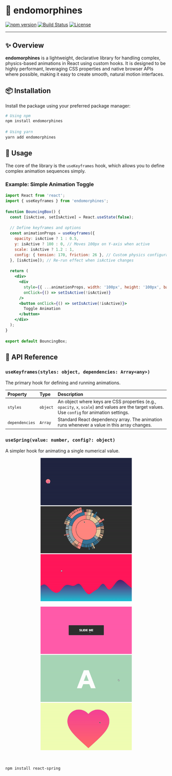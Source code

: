 # 🧬 endomorphines 

[![npm version](https://img.shields.io/npm/v/endomorphines?style=flat-square)](https://www.npmjs.com/package/endomorphines)
[![Build Status](https://img.shields.io/github/actions/workflow/status/edgarctop/endomorphines/main.yml?branch=main&style=flat-square)](https://github.com/edgarctop/endomorphines/actions)
[![License](https://img.shields.io/npm/l/endomorphines?style=flat-square)](LICENSE)

---

## ✨ Overview

**endomorphines** is a lightweight, declarative library for handling complex, physics-based animations in React using custom hooks. It is designed to be highly performant, leveraging CSS properties and native browser APIs where possible, making it easy to create smooth, natural motion interfaces.

## 📦 Installation

Install the package using your preferred package manager:

```bash
# Using npm
npm install endomorphines

# Using yarn
yarn add endomorphines
```

## 🚀 Usage

The core of the library is the `useKeyframes` hook, which allows you to define complex animation sequences simply.

### Example: Simple Animation Toggle

```jsx
import React from 'react';
import { useKeyframes } from 'endomorphines';

function BouncingBox() {
  const [isActive, setIsActive] = React.useState(false);

  // Define keyframes and options
  const animationProps = useKeyframes({
    opacity: isActive ? 1 : 0.5,
    y: isActive ? 100 : 0, // Moves 100px on Y-axis when active
    scale: isActive ? 1.2 : 1,
    config: { tension: 170, friction: 26 }, // Custom physics configuration
  }, [isActive]); // Re-run effect when isActive changes

  return (
    <div>
      <div 
        style={{ ...animationProps, width: '100px', height: '100px', background: 'blue' }}
        onClick={() => setIsActive(!isActive)}
      />
      <button onClick={() => setIsActive(!isActive)}>
        Toggle Animation
      </button>
    </div>
  );
}

export default BouncingBox;
```

## 📖 API Reference

### `useKeyframes(styles: object, dependencies: Array<any>)`

The primary hook for defining and running animations.

| Property | Type | Description |
| :--- | :--- | :--- |
| `styles` | `object` | An object where keys are CSS properties (e.g., `opacity`, `x`, `scale`) and values are the target values. Use `config` for animation settings. |
| `dependencies` | `Array` | Standard React dependency array. The animation runs whenever a value in this array changes. |

### `useSpring(value: number, config?: object)`

A simpler hook for animating a single numerical value.


<p align="middle">
  <img src="assets/tree.gif" width="285" />
  <img src="assets/sunburst.gif" width="285" />
  <img src="assets/areas.gif" width="285" />
</p>
<p align="middle">
  <img src="assets/gestures.gif" width="285" />
  <img src="assets/reveals.gif" width="285" />
  <img src="assets/morph.gif" width="285" />
</p>
<br />



    npm install react-spring



